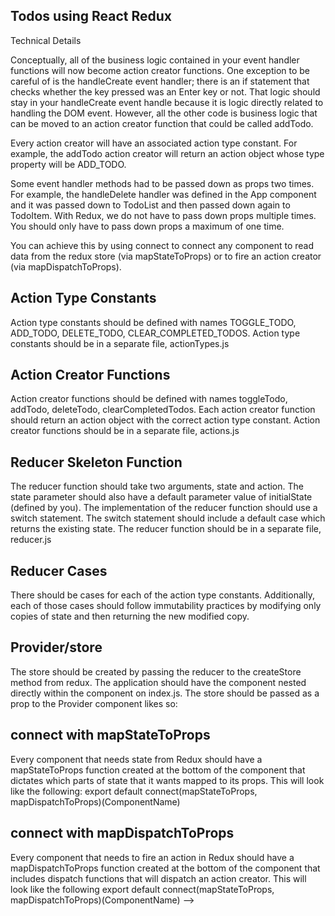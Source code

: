 ## Todos using React Redux

Technical Details

Conceptually, all of the business logic contained in your event handler functions will now become action creator functions. One exception to be careful of is the handleCreate event handler; there is an if statement that checks whether the key pressed was an Enter key or not. That logic should stay in your handleCreate event handle because it is logic directly related to handling the DOM event. However, all the other code is business logic that can be moved to an action creator function that could be called addTodo.

Every action creator will have an associated action type constant. For example, the addTodo action creator will return an action object whose type property will be ADD_TODO.

Some event handler methods had to be passed down as props two times. For example, the handleDelete handler was defined in the App component and it was passed down to TodoList and then passed down again to TodoItem. With Redux, we do not have to pass down props multiple times. You should only have to pass down props a maximum of one time.

You can achieve this by using connect to connect any component to read data from the redux store (via mapStateToProps) or to fire an action creator (via mapDispatchToProps).


## Action Type Constants

Action type constants should be defined with names TOGGLE_TODO, ADD_TODO, DELETE_TODO, CLEAR_COMPLETED_TODOS. Action type constants should be in a separate file, actionTypes.js

## Action Creator Functions

Action creator functions should be defined with names toggleTodo, addTodo, deleteTodo, clearCompletedTodos. Each action creator function should return an action object with the correct action type constant. Action creator functions should be in a separate file, actions.js

## Reducer Skeleton Function

The reducer function should take two arguments, state and action. The state parameter should also have a default parameter value of initialState (defined by you). The implementation of the reducer function should use a switch statement. The switch statement should include a default case which returns the existing state. The reducer function should be in a separate file, reducer.js

## Reducer Cases

There should be cases for each of the action type constants. Additionally, each of those cases should follow immutability practices by modifying only copies of state and then returning the new modified copy.

## Provider/store

The store should be created by passing the reducer to the createStore method from redux. The application should have the <Provider> component nested directly within the <BrowserRouter> component on index.js. The store should be passed as a prop to the Provider component likes so: <Provider store={store}>

## connect with mapStateToProps

Every component that needs state from Redux should have a mapStateToProps function created at the bottom of the component that dictates which parts of state that it wants mapped to its props. This will look like the following: export default connect(mapStateToProps, mapDispatchToProps)(ComponentName)

## connect with mapDispatchToProps

Every component that needs to fire an action in Redux should have a mapDispatchToProps function created at the bottom of the component that includes dispatch functions that will dispatch an action creator. This will look like the following export default connect(mapStateToProps, mapDispatchToProps)(ComponentName) -->
